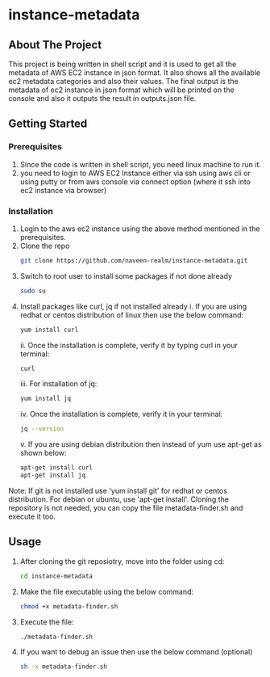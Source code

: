 # instance-metadata


## About The Project

This project is being written in shell script and it is used to get all the metadata of AWS EC2 instance in json format. It also shows all the available ec2 metadata categories and also their values. The final output is the metadata of ec2 instance in json format which will be printed on the console and also it outputs the result in outputs.json file.


## Getting Started

### Prerequisites

1. Since the code is written in shell script, you need linux machine to run it.
2. you need to login to AWS EC2 Instance either via ssh using aws cli or using putty or from aws console via connect option (where it ssh into ec2 instance via browser)

### Installation

1. Login to the aws ec2 instance using the above method mentioned in the prerequisites.
2. Clone the repo
   ```sh
   git clone https://github.com/naveen-realm/instance-metadata.git
   ```
3. Switch to root user to install some packages if not done already
   ```sh
   sudo su
   ```
4. Install packages like curl, jq if not installed already
   i. If you are using redhat or centos distribution of linux then use the below command:
     ```sh
     yum install curl
     ```
   ii. Once the installation is complete, verify it by typing curl in your terminal: 
     ```sh
     curl
     ```
   iii. For installation of jq:
     ```sh
     yum install jq
     ```
   iv. Once the installation is complete, verify it in your terminal:
     ```sh
     jq --version
     ```
    v. If you are using debian distribution then instead of yum use apt-get as shown below:
     ```sh
     apt-get install curl
     apt-get install jq
     ```
Note: If git is not installed use 'yum install git' for redhat or centos distribution. For debian or ubuntu, use 'apt-get install'. Cloning the repository is not needed, you can copy the file metadata-finder.sh and execute it too.
 
 
## Usage

 1. After cloning the git reposiotry, move into the folder using cd:
    ```sh
    cd instance-metadata
    ```
 2. Make the file executable using the below command:
    ```sh
    chmod +x metadata-finder.sh
    ```
 3. Execute the file:
    ```sh
    ./metadata-finder.sh
    ```
  4. If you want to debug an issue then use the below command (optional)
     ```sh
     sh -x metadata-finder.sh
     ```
